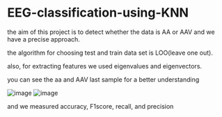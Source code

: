 # EEG-classification-using-KNN

the aim of this project is to detect whether the data is AA or AAV  and we have a precise approach.

the algorithm for choosing test and train data set is LOO(leave one out).

also, for extracting features we used eigenvalues and eigenvectors.

you can see the aa and AAV last sample for a better understanding


![image](https://user-images.githubusercontent.com/70627266/134858067-b14e665a-3039-43a1-92ef-ce2fc4eb08e8.png)
![image](https://user-images.githubusercontent.com/70627266/134858121-09ae8950-6e2e-473d-9fcd-c13eb7791940.png)

and we measured accuracy, F1score, recall, and precision


